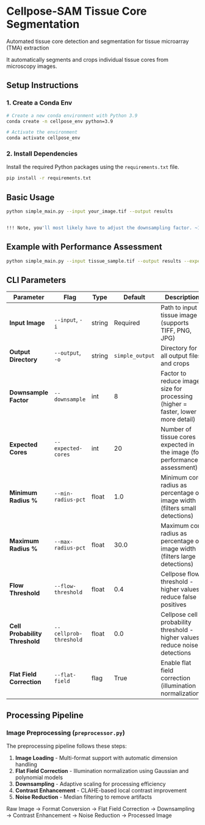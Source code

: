# Cellpose-SAM Tissue Core Segmentation

Automated tissue core detection and segmentation for tissue microarray (TMA) extraction


It  automatically segments and crops individual tissue cores from microscopy images. 

## Setup Instructions


### 1. Create a Conda Env


```bash
# Create a new conda environment with Python 3.9
conda create -n cellpose_env python=3.9

# Activate the environment
conda activate cellpose_env
```

### 2. Install Dependencies

Install the required Python packages using the `requirements.txt` file.

```bash
pip install -r requirements.txt
```


## Basic Usage

```bash
python simple_main.py --input your_image.tif --output results


!!! Note, you'll most likely have to adjust the downsampling factor. ~16 works well for the thumbnail stain images, and the default works bettetr for the ~ 30k pixel image.

```

## Example with Performance Assessment

```bash
python simple_main.py --input tissue_sample.tif --output results --expected-cores 20
```

## CLI Parameters

| Parameter | Flag | Type | Default | Description | Recommended Value |
|-----------|------|------|---------|-------------|------------------|
| **Input Image** | `--input`, `-i` | string | Required | Path to input tissue image (supports TIFF, PNG, JPG) | `work/inputs/tissue_dapi_fullres.tif` |
| **Output Directory** | `--output`, `-o` | string | `simple_output` | Directory for all output files and crops | `results` |
| **Downsample Factor** | `--downsample` | int | 8 | Factor to reduce image size for processing (higher = faster, lower = more detail) | `64` |
| **Expected Cores** | `--expected-cores` | int | 20 | Number of tissue cores expected in the image (for performance assessment) | `20` |
| **Minimum Radius %** | `--min-radius-pct` | float | 1.0 | Minimum core radius as percentage of image width (filters small detections) | 1.0 |
| **Maximum Radius %** | `--max-radius-pct` | float | 30.0 | Maximum core radius as percentage of image width (filters large detections) | 30.0 |
| **Flow Threshold** | `--flow-threshold` | float | 0.4 | Cellpose flow threshold - higher values reduce false positives | `0.6` |
| **Cell Probability Threshold** | `--cellprob-threshold` | float | 0.0 | Cellpose cell probability threshold - higher values reduce noise detections | `0.3` |
| **Flat Field Correction** | `--flat-field` | flag | True | Enable flat field correction (illumination normalization).  | Default ON |



## Processing Pipeline

### Image Preprocessing (`preprocessor.py`)

The preprocessing pipeline follows these steps:

1. **Image Loading** - Multi-format support with automatic dimension handling
2. **Flat Field Correction** - Illumination normalization using Gaussian and polynomial models
3. **Downsampling** - Adaptive scaling for processing efficiency
4. **Contrast Enhancement** - CLAHE-based local contrast improvement
5. **Noise Reduction** - Median filtering to remove artifacts

Raw Image → Format Conversion → Flat Field Correction → Downsampling → 
Contrast Enhancement → Noise Reduction → Processed Image

